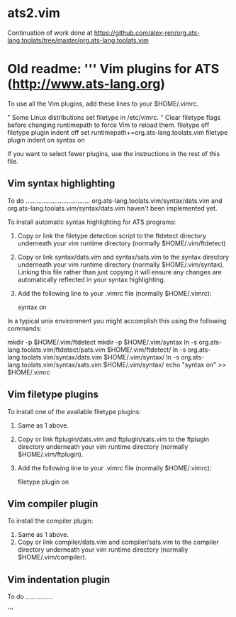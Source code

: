 # ats2.vim

Continuation of work done at https://github.com/alex-ren/org.ats-lang.toolats/tree/master/org.ats-lang.toolats.vim

Old readme:
'''
Vim plugins for ATS (http://www.ats-lang.org)
======================================

To use all the Vim plugins, add these lines to your $HOME/.vimrc.

  " Some Linux distributions set filetype in /etc/vimrc.
  " Clear filetype flags before changing runtimepath to force Vim to reload them.
  filetype off
  filetype plugin indent off
  set runtimepath+=org.ats-lang.toolats.vim
  filetype plugin indent on
  syntax on

If you want to select fewer plugins, use the instructions in the rest of
this file.

Vim syntax highlighting
-----------------------
To do ....................................
  org.ats-lang.toolats.vim/syntax/dats.vim and 
  org.ats-lang.toolats.vim/syntax/dats.vim haven't been implemented yet.

To install automatic syntax highlighting for ATS programs:

  1. Copy or link the filetype detection script to the ftdetect directory
     underneath your vim runtime directory (normally $HOME/.vim/ftdetect)
  2. Copy or link syntax/dats.vim and syntax/sats.vim to the syntax directory 
     underneath your vim runtime directory (normally $HOME/.vim/syntax). 
     Linking this file rather than just copying it will ensure any changes 
     are automatically reflected in your syntax highlighting.
  3. Add the following line to your .vimrc file (normally $HOME/.vimrc):

     syntax on

In a typical unix environment you might accomplish this using the following
commands:

  mkdir -p $HOME/.vim/ftdetect
  mkdir -p $HOME/.vim/syntax
  ln -s org.ats-lang.toolats.vim/ftdetect/pats.vim $HOME/.vim/ftdetect/
  ln -s org.ats-lang.toolats.vim/syntax/dats.vim $HOME/.vim/syntax/
  ln -s org.ats-lang.toolats.vim/syntax/sats.vim $HOME/.vim/syntax/
  echo "syntax on" >> $HOME/.vimrc



Vim filetype plugins
--------------------

To install one of the available filetype plugins:

  1. Same as 1 above.
  2. Copy or link ftplugin/dats.vim and ftplugin/sats.vim to the ftplugin directory 
     underneath your vim runtime directory (normally $HOME/.vim/ftplugin).
  3. Add the following line to your .vimrc file (normally $HOME/.vimrc):

     filetype plugin on



Vim compiler plugin
-------------------

To install the compiler plugin:

  1. Same as 1 above.
  2. Copy or link compiler/dats.vim and compiler/sats.vim to the compiler directory 
     underneath your vim runtime directory (normally $HOME/.vim/compiler).



Vim indentation plugin
----------------------
To do ...............

'''
